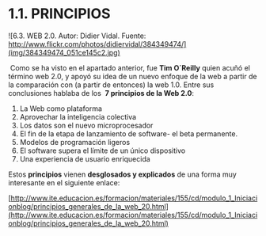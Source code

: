 
# 1.1. PRINCIPIOS


![6.3. WEB 2.0. Autor: Didier Vidal. Fuente: http://www.flickr.com/photos/didiervidal/384349474/](img/384349474_051ce145c2.jpg)


 Como se ha visto en el apartado anterior, fue **Tim O´Reilly** quien acuñó el término web 2.0, y apoyó su idea de un nuevo enfoque de la web a partir de la comparación con (a partir de entonces) la web 1.0. Entre sus conclusiones hablaba de los  **7 principios de la Web 2.0**:

1. La Web como plataforma
1. Aprovechar la inteligencia colectiva
1. Los datos son el nuevo microprocesador
1. El fin de la etapa de lanzamiento de software- el beta permanente.
1. Modelos de programación ligeros
1. El software supera el límite de un único dispositivo
1. Una experiencia de usuario enriquecida

Estos **principios** vienen **desglosados y explicados** de una forma muy interesante en el siguiente enlace:

[http://www.ite.educacion.es/formacion/materiales/155/cd/modulo_1_Iniciacionblog/principios_generales_de_la_web_20.html](http://www.ite.educacion.es/formacion/materiales/155/cd/modulo_1_Iniciacionblog/principios_generales_de_la_web_20.html)

